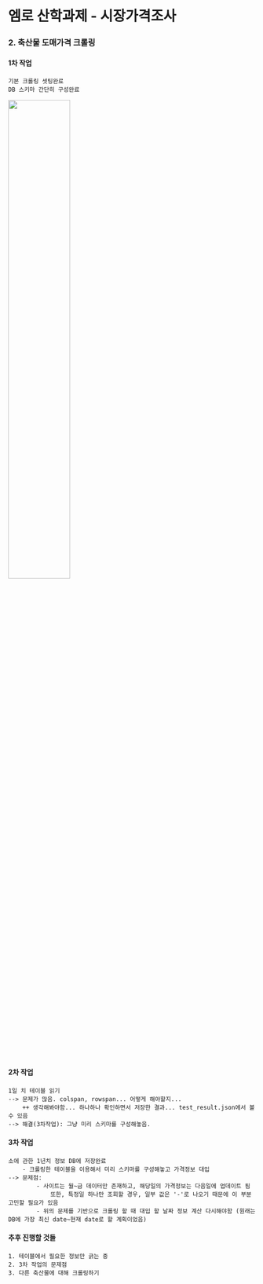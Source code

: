 # 엠로 산학과제 - 시장가격조사

### **2. 축산물 도매가격** 크롤링

#### 1차 작업

    기본 크롤링 셋팅완료
    DB 스키마 간단히 구성완료

<img src="https://user-images.githubusercontent.com/2025813/105574974-6d54d900-5dab-11eb-82f6-bad929ed6ea6.jpg" width="50%" height="50%">

#### 2차 작업

    1일 치 테이블 읽기
    --> 문제가 많음. colspan, rowspan... 어떻게 해야할지...
        ++ 생각해봐야함... 하나하나 확인하면서 저장한 결과... test_result.json에서 볼 수 있음
    --> 해결(3차작업): 그냥 미리 스키마를 구성해놓음.

#### 3차 작업

    소에 관한 1년치 정보 DB에 저장완료
        - 크롤링한 테이블을 이용해서 미리 스키마를 구성해놓고 가격정보 대입
    --> 문제점:
            - 사이트는 월~금 데이터만 존재하고, 해당일의 가격정보는 다음일에 업데이트 됨
                또한, 특정일 하나만 조회할 경우, 일부 값은 '-'로 나오기 때문에 이 부분 고민할 필요가 있음
            - 위의 문제를 기반으로 크롤링 할 때 대입 할 날짜 정보 계산 다시해야함 (원래는 DB에 가장 최신 date~현재 date로 할 계획이었음)

#### 추후 진행할 것들

    1. 테이블에서 필요한 정보만 긁는 중
    2. 3차 작업의 문제점
    3. 다른 축산물에 대해 크롤링하기

